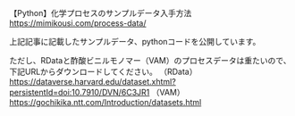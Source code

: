 【Python】化学プロセスのサンプルデータ入手方法
https://mimikousi.com/process-data/

上記記事に記載したサンプルデータ、pythonコードを公開しています。

ただし、RDataと酢酸ビニルモノマー（VAM）のプロセスデータは重たいので、下記URLからダウンロードしてください。
（RData）
https://dataverse.harvard.edu/dataset.xhtml?persistentId=doi:10.7910/DVN/6C3JR1
（VAM）
https://gochikika.ntt.com/Introduction/datasets.html
